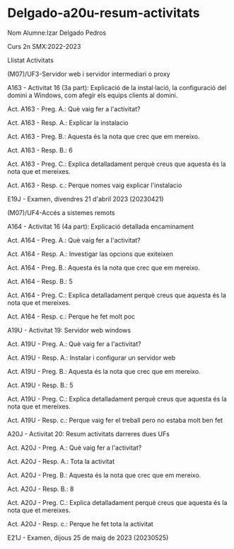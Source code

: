 # Delgado-a20u-resum-activitats

Nom Alumne:Izar Delgado Pedros

Curs 2n SMX:2022-2023

Llistat Activitats

(M07)/UF3-Servidor web i servidor intermediari o proxy

A163 - Activitat 16 (3a part): Explicació de la instal·lació, la configuració del domini a Windows, com afegir els equips clients al domini.

Act. A163 - Preg. A.: Què vaig fer a l'activitat?

Act. A163 - Resp. A.: Explicar la instalacio

Act. A163 - Preg. B.: Aquesta és la nota que crec que em mereixo.

Act. A163 - Resp. B.: 6

Act. A163 - Preg. C.: Explica detalladament perquè creus que aquesta és la nota que et mereixes.

Act. A163 - Resp. c.: Perque nomes vaig explicar l'instalacio

E19J - Examen, divendres 21 d'abril 2023 (20230421)

(M07)/UF4-Accés a sistemes remots

A164 - Activitat 16 (4a part): Explicació detallada encaminament

Act. A164 - Preg. A.: Què vaig fer a l'activitat?

Act. A164 - Resp. A.: Investigar las opcions que exiteixen

Act. A164 - Preg. B.: Aquesta és la nota que crec que em mereixo.

Act. A164 - Resp. B.: 5

Act. A164 - Preg. C.: Explica detalladament perquè creus que aquesta és la nota que et mereixes.

Act. A164 - Resp. c.: Perque he fet molt poc

A19U - Activitat 19: Servidor web windows

Act. A19U - Preg. A.: Què vaig fer a l'activitat?

Act. A19U - Resp. A.: Instalar i configurar un servidor web

Act. A19U - Preg. B.: Aquesta és la nota que crec que em mereixo.

Act. A19U - Resp. B.: 5

Act. A19U - Preg. C.: Explica detalladament perquè creus que aquesta és la nota que et mereixes.

Act. A19U - Resp. c.: Perque vaig fer el treball pero no estaba molt ben fet

A20J - Activitat 20: Resum activitats darreres dues UFs

Act. A20J - Preg. A.: Què vaig fer a l'activitat?

Act. A20J - Resp. A.: Tota la activitat

Act. A20J - Preg. B.: Aquesta és la nota que crec que em mereixo.

Act. A20J - Resp. B.: 8

Act. A20J - Preg. C.: Explica detalladament perquè creus que aquesta és la nota que et mereixes.

Act. A20J - Resp. c.: Perque he fet tota la activitat
 
E21J - Examen, dijous 25 de maig de 2023 (20230525)
